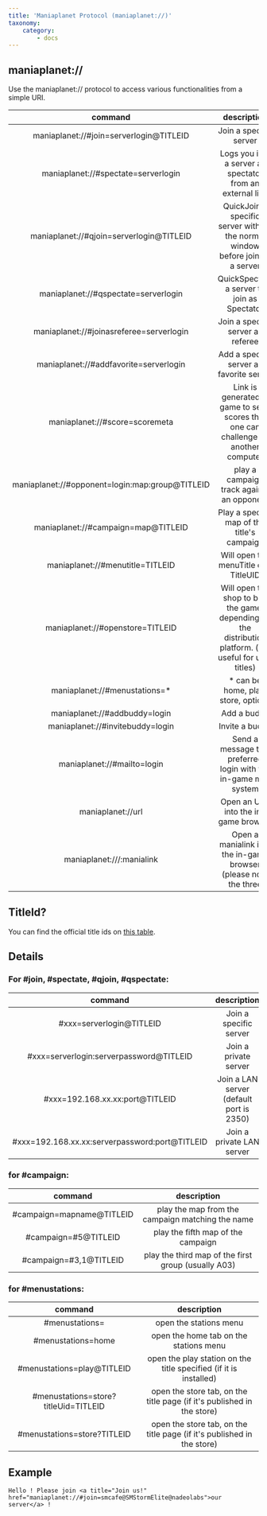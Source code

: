 ```yaml
---
title: 'Maniaplanet Protocol (maniaplanet://)'
taxonomy:
    category:
        - docs
---
```


## maniaplanet://

Use the maniaplanet:// protocol to access various functionalities from a simple URI.

| command                                         | description                                                                                              |
|:-----------------------------------------------:|:--------------------------------------------------------------------------------------------------------:|
| maniaplanet://#join=serverlogin@TITLEID         | Join a specific server                                                                                   |
| maniaplanet://#spectate=serverlogin             | Logs you into a server as spectator from an external link                                                |
| maniaplanet://#qjoin=serverlogin@TITLEID        | QuickJoin a specific server without the normal window before joining a server                            |
| maniaplanet://#qspectate=serverlogin            | QuickSpectate a server to join as Spectator                                                              |
| maniaplanet://#joinasreferee=serverlogin        | Join a specific server as referee                                                                        |
| maniaplanet://#addfavorite=serverlogin          | Add a specific server as favorite server                                                                 |
| maniaplanet://#score=scoremeta                  | Link is generated in game to send scores that one can challenge on another computer                      |
| maniaplanet://#opponent=login:map:group@TITLEID | play a campaign track against an opponent                                                                |
| maniaplanet://#campaign=map@TITLEID             | Play a specific map of the title's campaign                                                              |
| maniaplanet://#menutitle=TITLEID                | Will open the menuTitle of a TitleUID                                                                    |
| maniaplanet://#openstore=TITLEID                | Will open the shop to buy the game, depending on the distribution platform. (not useful for user titles) |
| maniaplanet://#menustations=*                   | * can be home, play, store, options                                                                      |
| maniaplanet://#addbuddy=login                   | Add a buddy                                                                                              |
| maniaplanet://#invitebuddy=login                | Invite a buddy                                                                                           |
| maniaplanet://#mailto=login                     | Send a message to a preferred login with the in-game mail system                                         |
| maniaplanet://url                               | Open an URL into the in-game browser                                                                     |
| maniaplanet:///:manialink                       | Open a manialink into the in-game browser (please note the three | slashes and the colon)                |

## TitleId?

You can find the official title ids on [this table](../../dedicated-server/references/title-ids).

## Details

### For #join, #spectate, #qjoin, #qspectate:

| command                                        | description                              |
|:----------------------------------------------:|:----------------------------------------:|
| #xxx=serverlogin@TITLEID                       | Join a specific server                   |
| #xxx=serverlogin:serverpassword@TITLEID        | Join a private server                    |
| #xxx=192.168.xx.xx:port@TITLEID                | Join a LAN server (default port is 2350) |
| #xxx=192.168.xx.xx:serverpassword:port@TITLEID | Join a private LAN server                |


### for #campaign:

|          command          |                     description                     |
|:-------------------------:|:---------------------------------------------------:|
| #campaign=mapname@TITLEID | play the map from the campaign matching the name    |
| #campaign=#5@TITLEID      | play the fifth map of the campaign                  |
| #campaign=#3,1@TITLEID    | play the third map of the first group (usually A03) |


### for #menustations:

|                command               |                               description                              |
|:------------------------------------:|:----------------------------------------------------------------------:|
| #menustations=                       | open the stations menu                                                 |
| #menustations=home                   | open the home tab on the stations menu                                 |
| #menustations=play@TITLEID           | open the play station on the title specified (if it is installed)      |
| #menustations=store?titleUid=TITLEID | open the store tab, on the title page (if it's published in the store) |
| #menustations=store?TITLEID          | open the store tab, on the title page (if it's published in the store) |


## Example

`Hello ! Please join <a title="Join us!" href="maniaplanet://#join=smcafe@SMStormElite@nadeolabs">our server</a> !`
